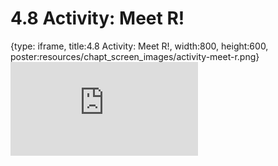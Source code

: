 # 4.8 Activity: Meet R!
 
{type: iframe, title:4.8 Activity: Meet R!, width:800, height:600, poster:resources/chapt_screen_images/activity-meet-r.png}
![](https://vgaysin1.github.io/CURE-MicrobialMysteries-test/activity-meet-r.html)
 

 
